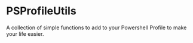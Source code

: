# PSProfileUtils
A collection of simple functions to add to your Powershell Profile to make your life easier.
